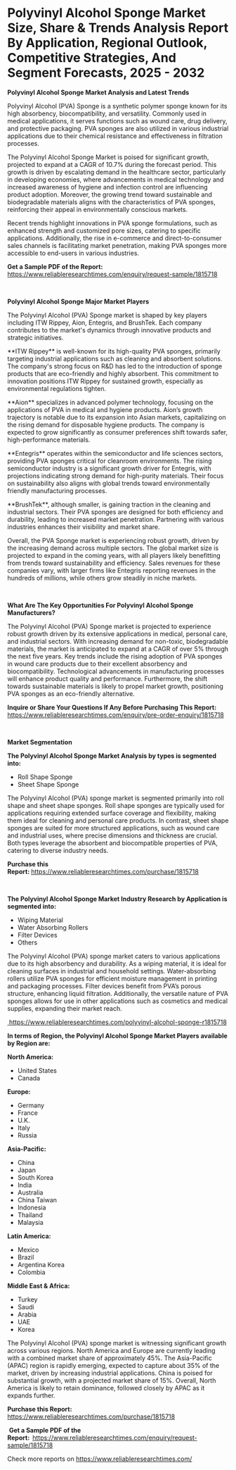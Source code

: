 <p><h1>Polyvinyl Alcohol Sponge Market Size, Share & Trends Analysis Report By Application, Regional Outlook, Competitive Strategies, And Segment Forecasts, 2025 - 2032</h1></p><p><strong>Polyvinyl Alcohol Sponge Market Analysis and Latest Trends</strong></p>
<p><p>Polyvinyl Alcohol (PVA) Sponge is a synthetic polymer sponge known for its high absorbency, biocompatibility, and versatility. Commonly used in medical applications, it serves functions such as wound care, drug delivery, and protective packaging. PVA sponges are also utilized in various industrial applications due to their chemical resistance and effectiveness in filtration processes.</p><p>The Polyvinyl Alcohol Sponge Market is poised for significant growth, projected to expand at a CAGR of 10.7% during the forecast period. This growth is driven by escalating demand in the healthcare sector, particularly in developing economies, where advancements in medical technology and increased awareness of hygiene and infection control are influencing product adoption. Moreover, the growing trend toward sustainable and biodegradable materials aligns with the characteristics of PVA sponges, reinforcing their appeal in environmentally conscious markets.</p><p>Recent trends highlight innovations in PVA sponge formulations, such as enhanced strength and customized pore sizes, catering to specific applications. Additionally, the rise in e-commerce and direct-to-consumer sales channels is facilitating market penetration, making PVA sponges more accessible to end-users in various industries.</p></p>
<p><strong>Get a Sample PDF of the Report:&nbsp;</strong> <a href="https://www.reliableresearchtimes.com/enquiry/request-sample/1815718?utm_campaign=2934&utm_medium=2&utm_source=Github&utm_content=ia&utm_term=01042025&utm_id=polyvinyl-alcohol-sponge">https://www.reliableresearchtimes.com/enquiry/request-sample/1815718</a></p>
<p>&nbsp;</p>
<p><strong>Polyvinyl Alcohol Sponge Major Market Players</strong></p>
<p><p>The Polyvinyl Alcohol (PVA) Sponge market is shaped by key players including ITW Rippey, Aion, Entegris, and BrushTek. Each company contributes to the market's dynamics through innovative products and strategic initiatives.</p><p>**ITW Rippey** is well-known for its high-quality PVA sponges, primarily targeting industrial applications such as cleaning and absorbent solutions. The company's strong focus on R&D has led to the introduction of sponge products that are eco-friendly and highly absorbent. This commitment to innovation positions ITW Rippey for sustained growth, especially as environmental regulations tighten.</p><p>**Aion** specializes in advanced polymer technology, focusing on the applications of PVA in medical and hygiene products. Aion’s growth trajectory is notable due to its expansion into Asian markets, capitalizing on the rising demand for disposable hygiene products. The company is expected to grow significantly as consumer preferences shift towards safer, high-performance materials.</p><p>**Entegris** operates within the semiconductor and life sciences sectors, providing PVA sponges critical for cleanroom environments. The rising semiconductor industry is a significant growth driver for Entegris, with projections indicating strong demand for high-purity materials. Their focus on sustainability also aligns with global trends toward environmentally friendly manufacturing processes.</p><p>**BrushTek**, although smaller, is gaining traction in the cleaning and industrial sectors. Their PVA sponges are designed for both efficiency and durability, leading to increased market penetration. Partnering with various industries enhances their visibility and market share.</p><p>Overall, the PVA Sponge market is experiencing robust growth, driven by the increasing demand across multiple sectors. The global market size is projected to expand in the coming years, with all players likely benefitting from trends toward sustainability and efficiency. Sales revenues for these companies vary, with larger firms like Entegris reporting revenues in the hundreds of millions, while others grow steadily in niche markets.</p></p>
<p>&nbsp;</p>
<p><strong>What Are The Key Opportunities For Polyvinyl Alcohol Sponge Manufacturers?</strong></p>
<p><p>The Polyvinyl Alcohol (PVA) Sponge market is projected to experience robust growth driven by its extensive applications in medical, personal care, and industrial sectors. With increasing demand for non-toxic, biodegradable materials, the market is anticipated to expand at a CAGR of over 5% through the next five years. Key trends include the rising adoption of PVA sponges in wound care products due to their excellent absorbency and biocompatibility. Technological advancements in manufacturing processes will enhance product quality and performance. Furthermore, the shift towards sustainable materials is likely to propel market growth, positioning PVA sponges as an eco-friendly alternative.</p></p>
<p><strong>Inquire or Share Your Questions If Any Before Purchasing This Report:</strong> <a href="https://www.reliableresearchtimes.com/enquiry/pre-order-enquiry/1815718?utm_campaign=2934&utm_medium=2&utm_source=Github&utm_content=ia&utm_term=01042025&utm_id=polyvinyl-alcohol-sponge">https://www.reliableresearchtimes.com/enquiry/pre-order-enquiry/1815718</a></p>
<p>&nbsp;</p>
<p><strong>Market Segmentation</strong></p>
<p><strong>The Polyvinyl Alcohol Sponge Market Analysis by types is segmented into:</strong></p>
<p><ul><li>Roll Shape Sponge</li><li>Sheet Shape Sponge</li></ul></p>
<p><p>The Polyvinyl Alcohol (PVA) sponge market is segmented primarily into roll shape and sheet shape sponges. Roll shape sponges are typically used for applications requiring extended surface coverage and flexibility, making them ideal for cleaning and personal care products. In contrast, sheet shape sponges are suited for more structured applications, such as wound care and industrial uses, where precise dimensions and thickness are crucial. Both types leverage the absorbent and biocompatible properties of PVA, catering to diverse industry needs.</p></p>
<p><strong>Purchase this Report:&nbsp;</strong><a href="https://www.reliableresearchtimes.com/purchase/1815718?utm_campaign=2934&utm_medium=2&utm_source=Github&utm_content=ia&utm_term=01042025&utm_id=polyvinyl-alcohol-sponge">https://www.reliableresearchtimes.com/purchase/1815718</a></p>
<p>&nbsp;</p>
<p><strong>The Polyvinyl Alcohol Sponge Market Industry Research by Application is segmented into:</strong></p>
<p><ul><li>Wiping Material</li><li>Water Absorbing Rollers</li><li>Filter Devices</li><li>Others</li></ul></p>
<p><p>The Polyvinyl Alcohol (PVA) sponge market caters to various applications due to its high absorbency and durability. As a wiping material, it is ideal for cleaning surfaces in industrial and household settings. Water-absorbing rollers utilize PVA sponges for efficient moisture management in printing and packaging processes. Filter devices benefit from PVA’s porous structure, enhancing liquid filtration. Additionally, the versatile nature of PVA sponges allows for use in other applications such as cosmetics and medical supplies, expanding their market reach.</p></p>
<p><a href="https://www.reliableresearchtimes.com/polyvinyl-alcohol-sponge-r1815718?utm_campaign=2934&utm_medium=2&utm_source=Github&utm_content=ia&utm_term=01042025&utm_id=polyvinyl-alcohol-sponge">&nbsp;https://www.reliableresearchtimes.com/polyvinyl-alcohol-sponge-r1815718</a></p>
<p><strong>In terms of Region, the Polyvinyl Alcohol Sponge Market Players available by Region are:</strong></p>
<p>
    <p> <strong> North America: </strong>
        <ul>
            <li>United States</li>
            <li>Canada</li>
        </ul>
        </p> 
    <p> <strong> Europe: </strong>
        <ul>
            <li>Germany</li>
            <li>France</li>
            <li>U.K.</li>
            <li>Italy</li>
            <li>Russia</li>
        </ul>
        </p> 
    <p> <strong> Asia-Pacific: </strong>
        <ul>
            <li>China</li>
            <li>Japan</li>
            <li>South Korea</li>
            <li>India</li>
            <li>Australia</li>
            <li>China Taiwan</li>
            <li>Indonesia</li>
            <li>Thailand</li>
            <li>Malaysia</li>
        </ul>
        </p> 
    <p> <strong> Latin America: </strong>
        <ul>
            <li>Mexico</li>
            <li>Brazil</li>
            <li>Argentina Korea</li>
            <li>Colombia</li>
        </ul>
        </p> 
    <p> <strong> Middle East & Africa: </strong>
        <ul>
            <li>Turkey</li>
            <li>Saudi</li>
            <li>Arabia</li>
            <li>UAE</li>
            <li>Korea</li>
        </ul>
    </p>
    </p>
<p><p>The Polyvinyl Alcohol (PVA) sponge market is witnessing significant growth across various regions. North America and Europe are currently leading with a combined market share of approximately 45%. The Asia-Pacific (APAC) region is rapidly emerging, expected to capture about 35% of the market, driven by increasing industrial applications. China is poised for substantial growth, with a projected market share of 15%. Overall, North America is likely to retain dominance, followed closely by APAC as it expands further.</p></p>
<p><strong>Purchase this Report: </strong><a href="https://www.reliableresearchtimes.com/purchase/1815718?utm_campaign=2934&utm_medium=2&utm_source=Github&utm_content=ia&utm_term=01042025&utm_id=polyvinyl-alcohol-sponge">https://www.reliableresearchtimes.com/purchase/1815718</a></p>
<p>&nbsp;<strong>Get a Sample PDF of the Report:&nbsp;&nbsp;</strong><a href="https://www.reliableresearchtimes.com/enquiry/request-sample/1815718?utm_campaign=2934&utm_medium=2&utm_source=Github&utm_content=ia&utm_term=01042025&utm_id=polyvinyl-alcohol-sponge">https://www.reliableresearchtimes.com/enquiry/request-sample/1815718</a></p>
<p><strong></strong></p>
<p>Check more reports on <a href="https://www.reliableresearchtimes.com/?utm_campaign=2934&utm_medium=2&utm_source=Github&utm_content=ia&utm_term=01042025&utm_id=polyvinyl-alcohol-sponge">https://www.reliableresearchtimes.com/</a></p>